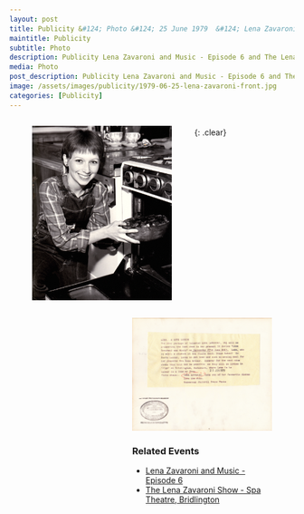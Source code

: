 ```yaml
---
layout: post
title: Publicity &#124; Photo &#124; 25 June 1979  &#124; Lena Zavaroni and Music - Episode 6 and The Lena Zavaroni Show - Spa Theatre, Bridlington
maintitle: Publicity
subtitle: Photo
description: Publicity Lena Zavaroni and Music - Episode 6 and The Lena Zavaroni Show - Spa Theatre, Bridlington.
media: Photo
post_description: Publicity Lena Zavaroni and Music - Episode 6 and The Lena Zavaroni Show - Spa Theatre, Bridlington.
image: /assets/images/publicity/1979-06-25-lena-zavaroni-front.jpg
categories: [Publicity]
---
```


<figure class="fig1">
<a href="/assets/images/publicity/1979-06-25-lena-zavaroni-front.jpg"><img src="/assets/images/publicity/1979-06-25-lena-zavaroni-front.jpg" class="full-width zoom-in"></a>
</figure>

<figure class="fig2">
<a href="/assets/images/publicity/1979-06-25-lena-zavaroni-back.jpg"><img src="/assets/images/publicity/1979-06-25-lena-zavaroni-back.jpg" class="full-width zoom-in"></a>
<figcaption>
<h3>Related Events</h3>
<ul>
<li><a href="/bbc%20one/lena%20zavaroni%20and%20music/1979/06/27/lena-zavaroni-and-music.html">Lena Zavaroni and Music - Episode 6</a></li>
<li><a href="/theatre/the%20lena%20zavaroni%20show/1979/07/06/the-lena-zavaroni-show.html">The Lena Zavaroni Show - Spa Theatre, Bridlington</a></li>
</ul>
</figcaption>
</figure>

<br />{: .clear}

<style>
.fig1 {float:left; width:49%;}

.fig2 {float:right; width:49%;}

figcaption {float:left; width:100%;}

@media only screen and (max-width: 700px) {
.fig1, .fig2 {float:left; width:100%;}
figcaption {float:left; width:100%; margin-bottom: 10px;}
}
</style>

